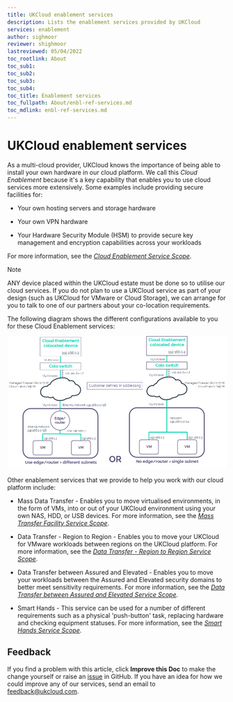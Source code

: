 ```yaml
---
title: UKCloud enablement services
description: Lists the enablement services provided by UKCloud
services: enablement
author: sighmoor
reviewer: shighmoor
lastreviewed: 05/04/2022
toc_rootlink: About
toc_sub1: 
toc_sub2:
toc_sub3:
toc_sub4:
toc_title: Enablement services
toc_fullpath: About/enbl-ref-services.md
toc_mdlink: enbl-ref-services.md
---
```


# UKCloud enablement services

As a multi-cloud provider, UKCloud knows the importance of being able to install your own hardware in our cloud platform. We call this *Cloud Enablement* because it's a key capability that enables you to use cloud services more extensively. Some examples include providing secure facilities for:

- Your own hosting servers and storage hardware

- Your own VPN hardware

- Your Hardware Security Module (HSM) to provide secure key management and encryption capabilities across your workloads

For more information, see the [*Cloud Enablement Service Scope*](enbl-sco-hosting.md).

> [!NOTE]
> ANY device placed within the UKCloud estate must be done so to utilise our cloud services. If you do not plan to use a UKCloud service as part of your design (such as UKCloud for VMware or Cloud Storage), we can arrange for you to talk to one of our partners about your co-location requirements.

The following diagram shows the different configurations available to you for these Cloud Enablement services:

![Cloud Enablement configuration](images/enbl-config.png)

Other enablement services that we provide to help you work with our cloud platform include:

- Mass Data Transfer - Enables you to move virtualised environments, in the form of VMs, into or out of your UKCloud environment using your own NAS, HDD, or USB devices. For more information, see the [*Mass Transfer Facility Service Scope*](enbl-sco-mtf-nas.md).

- Data Transfer - Region to Region - Enables you to move your UKCloud for VMware workloads between regions on the UKCloud platform. For more information, see the [*Data Transfer - Region to Region Service Scope*](enbl-sco-transfer-regions.md).

- Data Transfer between Assured and Elevated - Enables you to move your workloads between the Assured and Elevated security domains to better meet sensitivity requirements. For more information, see the [*Data Transfer between Assured and Elevated Service Scope*](enbl-sco-transfer-assured-elevated.md).

- Smart Hands - This service can be used for a number of different requirements such as a physical 'push-button' task, replacing hardware and checking equipment statuses. For more information, see the [*Smart Hands Service Scope*](enbl-sco-smart-hands.md).

## Feedback

If you find a problem with this article, click **Improve this Doc** to make the change yourself or raise an [issue](https://github.com/UKCloud/documentation/issues) in GitHub. If you have an idea for how we could improve any of our services, send an email to <feedback@ukcloud.com>.
